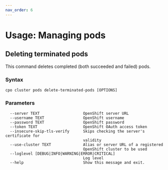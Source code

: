 ```yaml
---
nav_order: 6
---
```


# Usage: Managing pods

## Deleting terminated pods

This command deletes completed (both succeeded and failed) pods.

### Syntax

```shell
cpo cluster pods delete-terminated-pods [OPTIONS]
```

### Parameters

```
  --server TEXT                   OpenShift server URL
  --username TEXT                 OpenShift username
  --password TEXT                 OpenShift password
  --token TEXT                    OpenShift OAuth access token
  --insecure-skip-tls-verify      Skips checking the server's certificate for
                                  validity
  --use-cluster TEXT              Alias or server URL of a registered
                                  OpenShift cluster to be used
  --loglevel [DEBUG|INFO|WARNING|ERROR|CRITICAL]
                                  Log level
  --help                          Show this message and exit.
```
